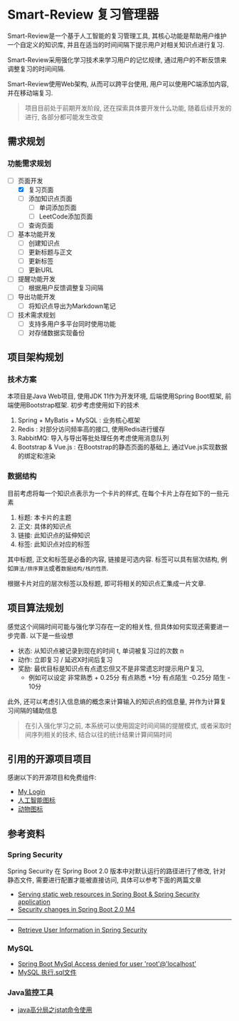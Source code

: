 Smart-Review 复习管理器
========================

Smart-Review是一个基于人工智能的复习管理工具, 其核心功能是帮助用户维护一个自定义的知识库, 并且在适当的时间间隔下提示用户对相关知识点进行复习.

Smart-Review采用强化学习技术来学习用户的记忆规律, 通过用户的不断反馈来调整复习的时间间隔.

Smart-Review使用Web架构, 从而可以跨平台使用, 用户可以使用PC端添加内容, 并在移动端复习.

> 项目目前处于前期开发阶段, 还在探索具体要开发什么功能, 随着后续开发的进行, 各部分都可能发生改变 



需求规划
-----------

### 功能需求规划

- [ ] 页面开发
  - [x] 复习页面
  - [ ] 添加知识点页面
    - [ ] 单词添加页面
    - [ ] LeetCode添加页面
  - [ ] 查询页面
- [ ] 基本功能开发
  - [ ] 创建知识点
  - [ ] 更新标题与正文
  - [ ] 更新标签
  - [ ] 更新URL
- [ ] 提醒功能开发
  - [ ] 根据用户反馈调整复习间隔
- [ ] 导出功能开发
  - [ ] 将知识点导出为Markdown笔记
- [ ] 技术需求规划
  - [ ] 支持多用户多平台同时使用功能
  - [ ] 对存储数据实现备份

项目架构规划
------------

### 技术方案

本项目是Java Web项目, 使用JDK 11作为开发环境, 后端使用Spring Boot框架, 前端使用Bootstrap框架.  初步考虑使用如下的技术

1. Spring + MyBatis + MySQL : 业务核心框架
2. Redis : 对部分访问频率高的接口, 使用Redis进行缓存
3. RabbitMQ: 导入与导出等批处理任务考虑使用消息队列
4. Bootstrap & Vue.js : 在Bootstrap的静态页面的基础上, 通过Vue.js实现数据的绑定和渲染

### 数据结构

目前考虑将每一个知识点表示为一个卡片的样式, 在每个卡片上存在如下的一些元素

1. 标题: 本卡片的主题
2. 正文: 具体的知识点
3. 链接: 此知识点的延伸知识
4. 标签: 此知识点对应的标签

其中标题, 正文和标签是必备的内容, 链接是可选内容. 标签可以具有层次结构, 例如`算法/排序算法`或者`数据结构/栈的性质`. 

根据卡片对应的层次标签以及标题, 即可将相关的知识点汇集成一片文章.


项目算法规划
-------------

感觉这个间隔时间可能与强化学习存在一定的相关性, 但具体如何实现还需要进一步完善. 以下是一些设想

- 状态: 从知识点被记录到现在的时间 t, 单词被复习过的次数 n 
- 动作: 立即复习 / 延迟X时间后复习
- 奖励: 最优目标是知识点有点遗忘但又不是非常遗忘时提示用户复习,
    - 例如可以设定 非常熟悉 + 0.25分  有点熟悉 +1分  有点陌生 -0.25分 陌生 - 10分

此外, 还可以考虑引入信息熵的概念来计算输入的知识点的信息量, 并作为计算复习间隔的辅助信息

> 在引入强化学习之前, 本系统可以使用固定时间间隔的提醒模式, 或者采取时间序列相关的技术, 结合以往的统计结果计算间隔时间



引用的开源项目项目
-------------------

感谢以下的开源项目和免费组件: 

- [My Login](https://github.com/nauvalazhar/bootstrap-4-login-page)
- [人工智能图标](https://www.iconfont.cn/collections/detail?spm=a313x.7781069.0.da5a778a4&cid=8217)
- [动物图标](https://www.iconfont.cn/collections/detail?spm=a313x.7781069.0.da5a778a4&cid=25660)

参考资料
--------------------

### Spring Security

Spring Security 在 Spring Boot 2.0 版本中对默认运行的路径进行了修改, 针对静态文件, 需要进行配置才能被直接访问, 具体可以参考下面的两篇文章

- [Serving static web resources in Spring Boot & Spring Security application](https://stackoverflow.com/a/49506180)
- [Security changes in Spring Boot 2.0 M4](https://spring.io/blog/2017/09/15/security-changes-in-spring-boot-2-0-m4)

---

- [Retrieve User Information in Spring Security](https://www.baeldung.com/get-user-in-spring-security)

### MySQL

- [Spring Boot MySql Access denied for user 'root'@'localhost'](https://stackoverflow.com/questions/58260870/spring-boot-mysql-access-denied-for-user-rootlocalhost)
- [MySQL 执行.sql文件](https://www.jianshu.com/p/e603abae317d)

### Java监控工具

- [java高分局之jstat命令使用](https://blog.csdn.net/maosijunzi/article/details/46049117)
